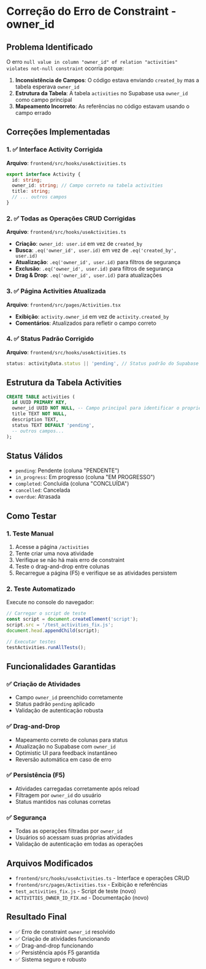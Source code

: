 # Correção do Erro de Constraint - owner_id

## Problema Identificado
O erro `null value in column "owner_id" of relation "activities" violates not-null constraint` ocorria porque:

1. **Inconsistência de Campos**: O código estava enviando `created_by` mas a tabela esperava `owner_id`
2. **Estrutura da Tabela**: A tabela `activities` no Supabase usa `owner_id` como campo principal
3. **Mapeamento Incorreto**: As referências no código estavam usando o campo errado

## Correções Implementadas

### 1. ✅ Interface Activity Corrigida
**Arquivo**: `frontend/src/hooks/useActivities.ts`

```typescript
export interface Activity {
  id: string;
  owner_id: string; // Campo correto na tabela activities
  title: string;
  // ... outros campos
}
```

### 2. ✅ Todas as Operações CRUD Corrigidas
**Arquivo**: `frontend/src/hooks/useActivities.ts`

- **Criação**: `owner_id: user.id` em vez de `created_by`
- **Busca**: `.eq('owner_id', user.id)` em vez de `.eq('created_by', user.id)`
- **Atualização**: `.eq('owner_id', user.id)` para filtros de segurança
- **Exclusão**: `.eq('owner_id', user.id)` para filtros de segurança
- **Drag & Drop**: `.eq('owner_id', user.id)` para atualizações

### 3. ✅ Página Activities Atualizada
**Arquivo**: `frontend/src/pages/Activities.tsx`

- **Exibição**: `activity.owner_id` em vez de `activity.created_by`
- **Comentários**: Atualizados para refletir o campo correto

### 4. ✅ Status Padrão Corrigido
**Arquivo**: `frontend/src/hooks/useActivities.ts`

```typescript
status: activityData.status || 'pending', // Status padrão do Supabase
```

## Estrutura da Tabela Activities
```sql
CREATE TABLE activities (
  id UUID PRIMARY KEY,
  owner_id UUID NOT NULL, -- Campo principal para identificar o proprietário
  title TEXT NOT NULL,
  description TEXT,
  status TEXT DEFAULT 'pending',
  -- outros campos...
);
```

## Status Válidos
- `pending`: Pendente (coluna "PENDENTE")
- `in_progress`: Em progresso (coluna "EM PROGRESSO")
- `completed`: Concluída (coluna "CONCLUÍDA")
- `cancelled`: Cancelada
- `overdue`: Atrasada

## Como Testar

### 1. Teste Manual
1. Acesse a página `/activities`
2. Tente criar uma nova atividade
3. Verifique se não há mais erro de constraint
4. Teste o drag-and-drop entre colunas
5. Recarregue a página (F5) e verifique se as atividades persistem

### 2. Teste Automatizado
Execute no console do navegador:
```javascript
// Carregar o script de teste
const script = document.createElement('script');
script.src = '/test_activities_fix.js';
document.head.appendChild(script);

// Executar testes
testActivities.runAllTests();
```

## Funcionalidades Garantidas

### ✅ Criação de Atividades
- Campo `owner_id` preenchido corretamente
- Status padrão `pending` aplicado
- Validação de autenticação robusta

### ✅ Drag-and-Drop
- Mapeamento correto de colunas para status
- Atualização no Supabase com `owner_id`
- Optimistic UI para feedback instantâneo
- Reversão automática em caso de erro

### ✅ Persistência (F5)
- Atividades carregadas corretamente após reload
- Filtragem por `owner_id` do usuário
- Status mantidos nas colunas corretas

### ✅ Segurança
- Todas as operações filtradas por `owner_id`
- Usuários só acessam suas próprias atividades
- Validação de autenticação em todas as operações

## Arquivos Modificados
- `frontend/src/hooks/useActivities.ts` - Interface e operações CRUD
- `frontend/src/pages/Activities.tsx` - Exibição e referências
- `test_activities_fix.js` - Script de teste (novo)
- `ACTIVITIES_OWNER_ID_FIX.md` - Documentação (novo)

## Resultado Final
- ✅ Erro de constraint `owner_id` resolvido
- ✅ Criação de atividades funcionando
- ✅ Drag-and-drop funcionando
- ✅ Persistência após F5 garantida
- ✅ Sistema seguro e robusto
